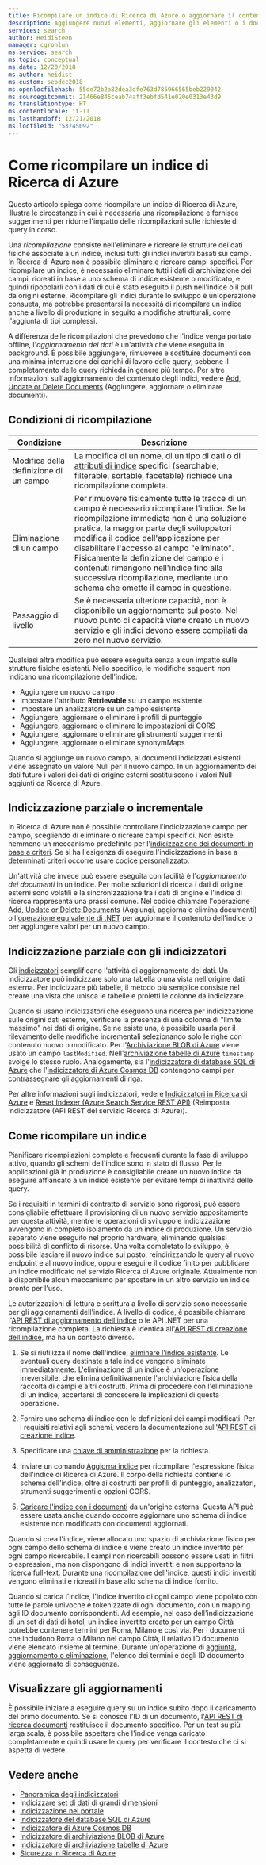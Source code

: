 ```yaml
---
title: Ricompilare un indice di Ricerca di Azure o aggiornare il contenuto ricercabile - Ricerca di Azure
description: Aggiungere nuovi elementi, aggiornare gli elementi o i documenti esistenti o eliminare i documenti obsoleti in una ricompilazione completa o in un'indicizzazione incrementale parziale per aggiornare un indice di Ricerca di Azure.
services: search
author: HeidiSteen
manager: cgronlun
ms.service: search
ms.topic: conceptual
ms.date: 12/20/2018
ms.author: heidist
ms.custom: seodec2018
ms.openlocfilehash: 55de72b2a82dea3dfe763d786966565beb229042
ms.sourcegitcommit: 21466e845ceab74aff3ebfd541e020e0313e43d9
ms.translationtype: HT
ms.contentlocale: it-IT
ms.lasthandoff: 12/21/2018
ms.locfileid: "53745092"
---
```

# <a name="how-to-rebuild-an-azure-search-index"></a>Come ricompilare un indice di Ricerca di Azure

Questo articolo spiega come ricompilare un indice di Ricerca di Azure, illustra le circostanze in cui è necessaria una ricompilazione e fornisce suggerimenti per ridurre l'impatto delle ricompilazioni sulle richieste di query in corso.

Una *ricompilazione* consiste nell'eliminare e ricreare le strutture dei dati fisiche associate a un indice, inclusi tutti gli indici invertiti basati sui campi. In Ricerca di Azure non è possibile eliminare e ricreare campi specifici. Per ricompilare un indice, è necessario eliminare tutti i dati di archiviazione dei campi, ricreati in base a uno schema di indice esistente o modificato, e quindi ripopolarli con i dati di cui è stato eseguito il push nell'indice o il pull da origini esterne. Ricompilare gli indici durante lo sviluppo è un'operazione consueta, ma potrebbe presentarsi la necessità di ricompilare un indice anche a livello di produzione in seguito a modifiche strutturali, come l'aggiunta di tipi complessi.

A differenza delle ricompilazioni che prevedono che l'indice venga portato offline, l'*aggiornamento dei dati* è un'attività che viene eseguita in background. È possibile aggiungere, rimuovere e sostituire documenti con una minima interruzione dei carichi di lavoro delle query, sebbene il completamento delle query richieda in genere più tempo. Per altre informazioni sull'aggiornamento del contenuto degli indici, vedere [Add, Update or Delete Documents](https://docs.microsoft.com/rest/api/searchservice/addupdate-or-delete-documents) (Aggiungere, aggiornare o eliminare documenti).

## <a name="rebuild-conditions"></a>Condizioni di ricompilazione

| Condizione | Descrizione |
|-----------|-------------|
| Modifica della definizione di un campo | La modifica di un nome, di un tipo di dati o di [attributi di indice](https://docs.microsoft.com/rest/api/searchservice/create-index) specifici (searchable, filterable, sortable, facetable) richiede una ricompilazione completa. |
| Eliminazione di un campo | Per rimuovere fisicamente tutte le tracce di un campo è necessario ricompilare l'indice. Se la ricompilazione immediata non è una soluzione pratica, la maggior parte degli sviluppatori modifica il codice dell'applicazione per disabilitare l'accesso al campo "eliminato". Fisicamente la definizione del campo e i contenuti rimangono nell'indice fino alla successiva ricompilazione, mediante uno schema che omette il campo in questione. |
| Passaggio di livello | Se è necessaria ulteriore capacità, non è disponibile un aggiornamento sul posto. Nel nuovo punto di capacità viene creato un nuovo servizio e gli indici devono essere compilati da zero nel nuovo servizio. |

Qualsiasi altra modifica può essere eseguita senza alcun impatto sulle strutture fisiche esistenti. Nello specifico, le modifiche seguenti *non* indicano una ricompilazione dell'indice:

+ Aggiungere un nuovo campo
+ Impostare l'attributo **Retrievable** su un campo esistente
+ Impostare un analizzatore su un campo esistente
+ Aggiungere, aggiornare o eliminare i profili di punteggio
+ Aggiungere, aggiornare o eliminare le impostazioni di CORS
+ Aggiungere, aggiornare o eliminare gli strumenti suggerimenti
+ Aggiungere, aggiornare o eliminare synonymMaps

Quando si aggiunge un nuovo campo, ai documenti indicizzati esistenti viene assegnato un valore Null per il nuovo campo. In un aggiornamento dei dati futuro i valori dei dati di origine esterni sostituiscono i valori Null aggiunti da Ricerca di Azure.

## <a name="partial-or-incremental-indexing"></a>Indicizzazione parziale o incrementale

In Ricerca di Azure non è possibile controllare l'indicizzazione campo per campo, scegliendo di eliminare o ricreare campi specifici. Non esiste nemmeno un meccanismo predefinito per l'[indicizzazione dei documenti in base a criteri](https://stackoverflow.com/questions/40539019/azure-search-what-is-the-best-way-to-update-a-batch-of-documents). Se si ha l'esigenza di eseguire l'indicizzazione in base a determinati criteri occorre usare codice personalizzato.

Un'attività che invece può essere eseguita con facilità è l'*aggiornamento dei documenti* in un indice. Per molte soluzioni di ricerca i dati di origine esterni sono volatili e la sincronizzazione tra i dati di origine e l'indice di ricerca rappresenta una prassi comune. Nel codice chiamare l'operazione [Add, Update or Delete Documents](https://docs.microsoft.com/rest/api/searchservice/addupdate-or-delete-documents) (Aggiungi, aggiorna o elimina documenti) o l'[operazione equivalente di .NET](https://docs.microsoft.com/dotnet/api/microsoft.azure.search.indexesoperationsextensions.createorupdate?view=azure-dotnet) per aggiornare il contenuto dell'indice o per aggiungere valori per un nuovo campo.

## <a name="partial-indexing-with-indexers"></a>Indicizzazione parziale con gli indicizzatori

Gli [indicizzatori](search-indexer-overview.md) semplificano l'attività di aggiornamento dei dati. Un indicizzatore può indicizzare solo una tabella o una vista nell'origine dati esterna. Per indicizzare più tabelle, il metodo più semplice consiste nel creare una vista che unisca le tabelle e proietti le colonne da indicizzare. 

Quando si usano indicizzatori che eseguono una ricerca per indicizzazione sulle origini dati esterne, verificare la presenza di una colonna di "limite massimo" nei dati di origine. Se ne esiste una, è possibile usarla per il rilevamento delle modifiche incrementali selezionando solo le righe con contenuto nuovo o modificato. Per l'[Archiviazione BLOB di Azure](search-howto-indexing-azure-blob-storage.md#incremental-indexing-and-deletion-detection) viene usato un campo `lastModified`. Nell'[archiviazione tabelle di Azure](search-howto-indexing-azure-tables.md#incremental-indexing-and-deletion-detection) `timestamp` svolge lo stesso ruolo. Analogamente, sia l'[indicizzatore di database SQL di Azure](search-howto-connecting-azure-sql-database-to-azure-search-using-indexers.md#capture-new-changed-and-deleted-rows) che l'[indicizzatore di Azure Cosmos DB](search-howto-index-cosmosdb.md#indexing-changed-documents) contengono campi per contrassegnare gli aggiornamenti di riga. 

Per altre informazioni sugli indicizzatori, vedere [Indicizzatori in Ricerca di Azure](search-indexer-overview.md) e [Reset Indexer (Azure Search Service REST API)](https://docs.microsoft.com/rest/api/searchservice/reset-indexer) (Reimposta indicizzatore (API REST del servizio Ricerca di Azure)).

## <a name="how-to-rebuild-an-index"></a>Come ricompilare un indice

Pianificare ricompilazioni complete e frequenti durante la fase di sviluppo attivo, quando gli schemi dell'indice sono in stato di flusso. Per le applicazioni già in produzione è consigliabile creare un nuovo indice da eseguire affiancato a un indice esistente per evitare tempi di inattività delle query.

Se i requisiti in termini di contratto di servizio sono rigorosi, può essere consigliabile effettuare il provisioning di un nuovo servizio appositamente per questa attività, mentre le operazioni di sviluppo e indicizzazione avvengono in completo isolamento da un indice di produzione. Un servizio separato viene eseguito nel proprio hardware, eliminando qualsiasi possibilità di conflitto di risorse. Una volta completato lo sviluppo, è possibile lasciare il nuovo indice sul posto, reindirizzando le query al nuovo endpoint e al nuovo indice, oppure eseguire il codice finito per pubblicare un indice modificato nel servizio Ricerca di Azure originale. Attualmente non è disponibile alcun meccanismo per spostare in un altro servizio un indice pronto per l'uso.

Le autorizzazioni di lettura e scrittura a livello di servizio sono necessarie per gli aggiornamenti dell'indice. A livello di codice, è possibile chiamare l'[API REST di aggiornamento dell'indice](https://docs.microsoft.com/rest/api/searchservice/update-index) o le API .NET per una ricompilazione completa. La richiesta è identica all'[API REST di creazione dell'indice](https://docs.microsoft.com/rest/api/searchservice/create-index), ma ha un contesto diverso.

1. Se si riutilizza il nome dell'indice, [eliminare l'indice esistente](https://docs.microsoft.com/rest/api/searchservice/delete-index). Le eventuali query destinate a tale indice vengono eliminate immediatamente. L'eliminazione di un indice è un'operazione irreversibile, che elimina definitivamente l'archiviazione fisica della raccolta di campi e altri costrutti. Prima di procedere con l'eliminazione di un indice, accertarsi di conoscere le implicazioni di questa operazione. 

2. Fornire uno schema di indice con le definizioni dei campi modificati. Per i requisiti relativi agli schemi, vedere la documentazione sull'[API REST di creazione indice](https://docs.microsoft.com/rest/api/searchservice/create-index).

3. Specificare una [chiave di amministrazione](https://docs.microsoft.com/azure/search/search-security-api-keys) per la richiesta.

4. Inviare un comando [Aggiorna indice](https://docs.microsoft.com/rest/api/searchservice/update-index) per ricompilare l'espressione fisica dell'indice di Ricerca di Azure. Il corpo della richiesta contiene lo schema dell'indice, oltre ai costrutti per profili di punteggio, analizzatori, strumenti suggerimenti e opzioni CORS.

5. [Caricare l'indice con i documenti](https://docs.microsoft.com/rest/api/searchservice/addupdate-or-delete-documents) da un'origine esterna. Questa API può essere usata anche quando occorre aggiornare uno schema di indice esistente non modificato con documenti aggiornati.

Quando si crea l'indice, viene allocato uno spazio di archiviazione fisico per ogni campo dello schema di indice e viene creato un indice invertito per ogni campo ricercabile. I campi non ricercabili possono essere usati in filtri o espressioni, ma non dispongono di indici invertiti e non supportano la ricerca full-text. Durante una ricompilazione dell'indice, questi indici invertiti vengono eliminati e ricreati in base allo schema di indice fornito.

Quando si carica l'indice, l'indice invertito di ogni campo viene popolato con tutte le parole univoche e tokenizzate di ogni documento, con un mapping agli ID documento corrispondenti. Ad esempio, nel caso dell'indicizzazione di un set di dati di hotel, un indice invertito creato per un campo Città potrebbe contenere termini per Roma, Milano e così via. Per i documenti che includono Roma o Milano nel campo Città, il relativo ID documento viene elencato insieme al termine. Durante un'operazione di [aggiunta, aggiornamento o eliminazione](https://docs.microsoft.com/rest/api/searchservice/addupdate-or-delete-documents), l'elenco dei termini e degli ID documento viene aggiornato di conseguenza.

## <a name="view-updates"></a>Visualizzare gli aggiornamenti

È possibile iniziare a eseguire query su un indice subito dopo il caricamento del primo documento. Se si conosce l'ID di un documento, l'[API REST di ricerca documenti](https://docs.microsoft.com/rest/api/searchservice/lookup-document) restituisce il documento specifico. Per un test su più larga scala, è possibile aspettare che l'indice venga caricato completamente e quindi usare le query per verificare il contesto che ci si aspetta di vedere.

## <a name="see-also"></a>Vedere anche 

+ [Panoramica degli indicizzatori](search-indexer-overview.md)
+ [Indicizzare set di dati di grandi dimensioni](search-howto-large-index.md)
+ [Indicizzazione nel portale](search-import-data-portal.md)
+ [Indicizzatore del database SQL di Azure](search-howto-connecting-azure-sql-database-to-azure-search-using-indexers.md)
+ [Indicizzatore di Azure Cosmos DB](search-howto-index-cosmosdb.md)
+ [Indicizzatore di archiviazione BLOB di Azure](search-howto-indexing-azure-blob-storage.md)
+ [Indicizzatore di archiviazione tabelle di Azure](search-howto-indexing-azure-tables.md)
+ [Sicurezza in Ricerca di Azure](search-security-overview.md)